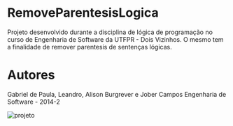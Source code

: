 # RemoveParentesisLogica
Projeto desenvolvido durante a disciplina de lógica de programação no curso de Engenharia de Software da UTFPR - Dois Vizinhos.
O mesmo tem a finalidade de remover parentesis de sentenças lógicas.

# Autores
Gabriel de Paula, Leandro, Alison Burgrever e Jober Campos
Engenharia de Software - 2014-2

![projeto](https://image.prntscr.com/image/tFzlzi7lTrW0EfeTaDERlA.png)
